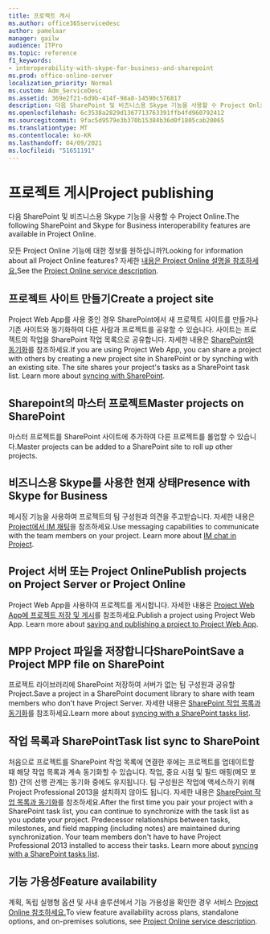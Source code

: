 ```yaml
---
title: 프로젝트 게시
ms.author: office365servicedesc
author: pamelaar
manager: gailw
audience: ITPro
ms.topic: reference
f1_keywords:
- interoperability-with-skype-for-business-and-sharepoint
ms.prod: office-online-server
localization_priority: Normal
ms.custom: Adm_ServiceDesc
ms.assetid: 369e2f21-6d9b-414f-98a8-14590c576817
description: 다음 SharePoint 및 비즈니스용 Skype 기능을 사용할 수 Project Online.
ms.openlocfilehash: 6c3538a2829d1367713763391ffb4fd960792412
ms.sourcegitcommit: 9fac5d9579e3b370b15384b36d0f1805cab20065
ms.translationtype: MT
ms.contentlocale: ko-KR
ms.lasthandoff: 04/09/2021
ms.locfileid: "51651191"
---
```

# <a name="project-publishing"></a><span data-ttu-id="d63a3-103">프로젝트 게시</span><span class="sxs-lookup"><span data-stu-id="d63a3-103">Project publishing</span></span>

<span data-ttu-id="d63a3-104">다음 SharePoint 및 비즈니스용 Skype 기능을 사용할 수 Project Online.</span><span class="sxs-lookup"><span data-stu-id="d63a3-104">The following SharePoint and Skype for Business interoperability features are available in Project Online.</span></span>
  
<span data-ttu-id="d63a3-105">모든 Project Online 기능에 대한 정보를 원하십니까?</span><span class="sxs-lookup"><span data-stu-id="d63a3-105">Looking for information about all Project Online features?</span></span> <span data-ttu-id="d63a3-106">자세한 [내용은 Project Online 설명을 참조하세요.](project-online-service-description.md)</span><span class="sxs-lookup"><span data-stu-id="d63a3-106">See the [Project Online service description](project-online-service-description.md).</span></span>
  
## <a name="create-a-project-site"></a><span data-ttu-id="d63a3-107">프로젝트 사이트 만들기</span><span class="sxs-lookup"><span data-stu-id="d63a3-107">Create a project site</span></span>

<span data-ttu-id="d63a3-p102">Project Web App를 사용 중인 경우 SharePoint에서 새 프로젝트 사이트를 만들거나 기존 사이트와 동기화하여 다른 사람과 프로젝트를 공유할 수 있습니다. 사이트는 프로젝트의 작업을 SharePoint 작업 목록으로 공유합니다. 자세한 내용은 [SharePoint와 동기화](https://go.microsoft.com/fwlink/p/?LinkId=271352)를 참조하세요.</span><span class="sxs-lookup"><span data-stu-id="d63a3-p102">If you are using Project Web App, you can share a project with others by creating a new project site in SharePoint or by synching with an existing site. The site shares your project's tasks as a SharePoint task list. Learn more about [syncing with SharePoint](https://go.microsoft.com/fwlink/p/?LinkId=271352).</span></span>
  
## <a name="master-projects-on-sharepoint"></a><span data-ttu-id="d63a3-111">Sharepoint의 마스터 프로젝트</span><span class="sxs-lookup"><span data-stu-id="d63a3-111">Master projects on SharePoint</span></span>

<span data-ttu-id="d63a3-112">마스터 프로젝트를 SharePoint 사이트에 추가하여 다른 프로젝트를 롤업할 수 있습니다.</span><span class="sxs-lookup"><span data-stu-id="d63a3-112">Master projects can be added to a SharePoint site to roll up other projects.</span></span> 
  
## <a name="presence-with-skype-for-business"></a><span data-ttu-id="d63a3-113">비즈니스용 Skype를 사용한 현재 상태</span><span class="sxs-lookup"><span data-stu-id="d63a3-113">Presence with Skype for Business</span></span>

<span data-ttu-id="d63a3-p103">메시징 기능을 사용하여 프로젝트의 팀 구성원과 의견을 주고받습니다. 자세한 내용은 [Project에서 IM 채팅](https://go.microsoft.com/fwlink/p/?LinkId=271351)을 참조하세요.</span><span class="sxs-lookup"><span data-stu-id="d63a3-p103">Use messaging capabilities to communicate with the team members on your project. Learn more about [IM chat in Project](https://go.microsoft.com/fwlink/p/?LinkId=271351).</span></span>
  
## <a name="publish-projects-on-project-server-or-project-online"></a><span data-ttu-id="d63a3-116">Project 서버 또는 Project Online</span><span class="sxs-lookup"><span data-stu-id="d63a3-116">Publish projects on Project Server or Project Online</span></span>

<span data-ttu-id="d63a3-p104">Project Web App을 사용하여 프로젝트를 게시합니다. 자세한 내용은 [Project Web App에 프로젝트 저장 및 게시](https://go.microsoft.com/fwlink/p/?LinkId=271354)를 참조하세요.</span><span class="sxs-lookup"><span data-stu-id="d63a3-p104">Publish a project using Project Web App. Learn more about [saving and publishing a project to Project Web App](https://go.microsoft.com/fwlink/p/?LinkId=271354).</span></span>
  
## <a name="save-a-project-mpp-file-on-sharepoint"></a><span data-ttu-id="d63a3-119">MPP Project 파일을 저장합니다SharePoint</span><span class="sxs-lookup"><span data-stu-id="d63a3-119">Save a Project MPP file on SharePoint</span></span>

<span data-ttu-id="d63a3-120">프로젝트 라이브러리에 SharePoint 저장하여 서버가 없는 팀 구성원과 공유할 Project.</span><span class="sxs-lookup"><span data-stu-id="d63a3-120">Save a project in a SharePoint document library to share with team members who don't have Project Server.</span></span> <span data-ttu-id="d63a3-121">자세한 내용은 [SharePoint 작업 목록과 동기화](https://go.microsoft.com/fwlink/p/?LinkId=271353)를 참조하세요.</span><span class="sxs-lookup"><span data-stu-id="d63a3-121">Learn more about [syncing with a SharePoint tasks list](https://go.microsoft.com/fwlink/p/?LinkId=271353).</span></span>
  
## <a name="task-list-sync-to-sharepoint"></a><span data-ttu-id="d63a3-122">작업 목록과 SharePoint</span><span class="sxs-lookup"><span data-stu-id="d63a3-122">Task list sync to SharePoint</span></span>

<span data-ttu-id="d63a3-p106">처음으로 프로젝트를 SharePoint 작업 목록에 연결한 후에는 프로젝트를 업데이트할 때 해당 작업 목록과 계속 동기화할 수 있습니다. 작업, 중요 시점 및 필드 매핑(메모 포함) 간의 선행 관계는 동기화 중에도 유지됩니다. 팀 구성원은 작업에 액세스하기 위해 Project Professional 2013을 설치하지 않아도 됩니다. 자세한 내용은 [SharePoint 작업 목록과 동기화](https://go.microsoft.com/fwlink/p/?LinkId=271353)를 참조하세요.</span><span class="sxs-lookup"><span data-stu-id="d63a3-p106">After the first time you pair your project with a SharePoint task list, you can continue to synchronize with the task list as you update your project. Predecessor relationships between tasks, milestones, and field mapping (including notes) are maintained during synchronization. Your team members don't have to have Project Professional 2013 installed to access their tasks. Learn more about [syncing with a SharePoint tasks list](https://go.microsoft.com/fwlink/p/?LinkId=271353).</span></span>
  
## <a name="feature-availability"></a><span data-ttu-id="d63a3-127">기능 가용성</span><span class="sxs-lookup"><span data-stu-id="d63a3-127">Feature availability</span></span>

<span data-ttu-id="d63a3-128">계획, 독립 실행형 옵션 및 사내 솔루션에서 기능 가용성을 확인한 경우 서비스 [Project Online 참조하세요.](project-online-service-description.md)</span><span class="sxs-lookup"><span data-stu-id="d63a3-128">To view feature availability across plans, standalone options, and on-premises solutions, see [Project Online service description](project-online-service-description.md).</span></span>
  

